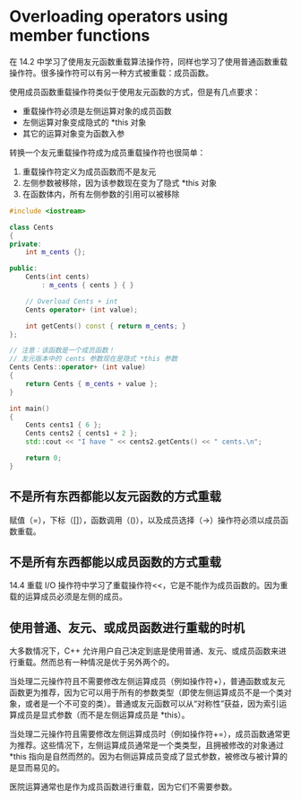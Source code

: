 # Overloading operators using member functions

在 14.2 中学习了使用友元函数重载算法操作符，同样也学习了使用普通函数重载操作符。很多操作符可以有另一种方式被重载：成员函数。

使用成员函数重载操作符类似于使用友元函数的方式，但是有几点要求：

- 重载操作符必须是左侧运算对象的成员函数
- 左侧运算对象变成隐式的 \*this 对象
- 其它的运算对象变为函数入参

转换一个友元重载操作符成为成员重载操作符也很简单：

1. 重载操作符定义为成员函数而不是友元
1. 左侧参数被移除，因为该参数现在变为了隐式 \*this 对象
1. 在函数体内，所有左侧参数的引用可以被移除

```cpp
#include <iostream>

class Cents
{
private:
    int m_cents {};

public:
    Cents(int cents)
        : m_cents { cents } { }

    // Overload Cents + int
    Cents operator+ (int value);

    int getCents() const { return m_cents; }
};

// 注意：该函数是一个成员函数！
// 友元版本中的 cents 参数现在是隐式 *this 参数
Cents Cents::operator+ (int value)
{
    return Cents { m_cents + value };
}

int main()
{
    Cents cents1 { 6 };
    Cents cents2 { cents1 + 2 };
    std::cout << "I have " << cents2.getCents() << " cents.\n";

    return 0;
}
```

## 不是所有东西都能以友元函数的方式重载

赋值（=），下标（[]），函数调用（()），以及成员选择（->）操作符必须以成员函数重载。

## 不是所有东西都能以成员函数的方式重载

14.4 重载 I/O 操作符中学习了重载操作符<<，它是不能作为成员函数的。因为重载的运算成员必须是左侧的成员。

## 使用普通、友元、或成员函数进行重载的时机

大多数情况下，C++ 允许用户自己决定到底是使用普通、友元、或成员函数来进行重载。然而总有一种情况是优于另外两个的。

当处理二元操作符且不需要修改左侧运算成员（例如操作符+），普通函数或友元函数更为推荐，因为它可以用于所有的参数类型（即使左侧运算成员不是一个类对象，或者是一个不可变的类）。普通或友元函数可以从“对称性”获益，因为索引运算成员是显式参数（而不是左侧运算成员是 \*this）。

当处理二元操作符且需要修改左侧运算成员时（例如操作符+=），成员函数通常更为推荐。这些情况下，左侧运算成员通常是一个类类型，且拥被修改的对象通过 \*this 指向是自然而然的。因为右侧运算成员变成了显式参数，被修改与被计算的是显而易见的。

医院运算通常也是作为成员函数进行重载，因为它们不需要参数。

